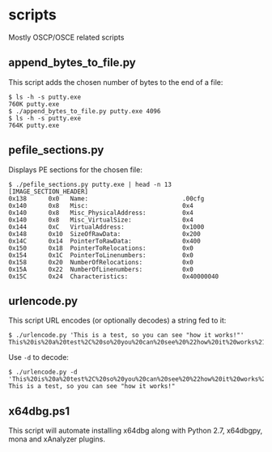 # scripts
Mostly OSCP/OSCE related scripts

## append_bytes_to_file.py

This script adds the chosen number of bytes to the end of a file:

```shell
$ ls -h -s putty.exe
760K putty.exe
$ ./append_bytes_to_file.py putty.exe 4096
$ ls -h -s putty.exe
764K putty.exe
```

## pefile_sections.py

Displays PE sections for the chosen file:

```shell
$ ./pefile_sections.py putty.exe | head -n 13
[IMAGE_SECTION_HEADER]
0x138      0x0   Name:                          .00cfg
0x140      0x8   Misc:                          0x4       
0x140      0x8   Misc_PhysicalAddress:          0x4       
0x140      0x8   Misc_VirtualSize:              0x4       
0x144      0xC   VirtualAddress:                0x1000    
0x148      0x10  SizeOfRawData:                 0x200     
0x14C      0x14  PointerToRawData:              0x400     
0x150      0x18  PointerToRelocations:          0x0       
0x154      0x1C  PointerToLinenumbers:          0x0       
0x158      0x20  NumberOfRelocations:           0x0       
0x15A      0x22  NumberOfLinenumbers:           0x0       
0x15C      0x24  Characteristics:               0x40000040
```

## urlencode.py

This script URL encodes (or optionally decodes) a string fed to it:

```shell
$ ./urlencode.py 'This is a test, so you can see "how it works!"'
This%20is%20a%20test%2C%20so%20you%20can%20see%20%22how%20it%20works%21%22
```

Use `-d` to decode:

```shell
$ ./urlencode.py -d 'This%20is%20a%20test%2C%20so%20you%20can%20see%20%22how%20it%20works%21%22'
This is a test, so you can see "how it works!"
```

## x64dbg.ps1

This script will automate installing x64dbg along with Python 2.7, x64dbgpy, mona and xAnalyzer plugins.
